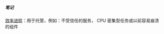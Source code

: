 ##### 笔记
[效率进程](https://www.electronjs.org/zh/docs/latest/tutorial/process-model)：用于托管，例如：不受信任的服务， CPU 密集型任务或以前容易崩溃的组件
